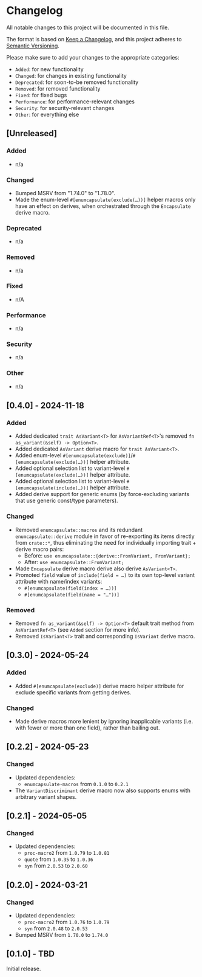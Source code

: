 # Changelog

All notable changes to this project will be documented in this file.

The format is based on [Keep a Changelog](https://keepachangelog.com/en/1.0.0/),
and this project adheres to [Semantic Versioning](https://semver.org/spec/v2.0.0.html).

Please make sure to add your changes to the appropriate categories:

- `Added`: for new functionality
- `Changed`: for changes in existing functionality
- `Deprecated`: for soon-to-be removed functionality
- `Removed`: for removed functionality
- `Fixed`: for fixed bugs
- `Performance`: for performance-relevant changes
- `Security`: for security-relevant changes
- `Other`: for everything else

## [Unreleased]

### Added

- n/a

### Changed

- Bumped MSRV from "1.74.0" to "1.78.0".
- Made the enum-level `#[enumcapsulate(exclude(…))]` helper macros only have an effect on derives, when orchestrated through the `Encapsulate` derive macro.

### Deprecated

- n/a

### Removed

- n/a

### Fixed

- n/A

### Performance

- n/a

### Security

- n/a

### Other

- n/a

## [0.4.0] - 2024-11-18

### Added

- Added dedicated `trait AsVariant<T>` for `AsVariantRef<T>`'s removed `fn as_variant(&self) -> Option<T>`.
- Added dedicated `AsVariant` derive macro for `trait AsVariant<T>`.
- Added enum-level `#[enumcapsulate(exclude)]`/`#[enumcapsulate(exclude(…))]` helper attribute.
- Added optional selection list to variant-level `#[enumcapsulate(exclude(…))]` helper attribute.
- Added optional selection list to variant-level `#[enumcapsulate(include(…))]` helper attribute.
- Added derive support for generic enums (by force-excluding variants that use generic const/type parameters).

### Changed

- Removed `enumcapsulate::macros` and its redundant `enumcapsulate::derive` module in favor of re-exporting its items directly from `crate::*`, thus eliminating the need for individually importing trait + derive macro pairs:
  - Before: `use enumcapsulate::{derive::FromVariant, FromVariant};`
  - After: `use enumcapsulate::FromVariant;`
- Made `Encapsulate` derive macro derive also derive `AsVariant<T>`.
- Promoted `field` value of `include(field = …)` to its own top-level variant attribute with name/index variants:
  - `#[enumcapsulate(field(index = …))]`
  - `#[enumcapsulate(field(name = "…"))]`

### Removed

- Removed `fn as_variant(&self) -> Option<T>` default trait method from `AsVariantRef<T>` (see `Added` section for more info).
- Removed `IsVariant<T>` trait and corresponding `IsVariant` derive macro.

## [0.3.0] - 2024-05-24

### Added

- Added `#[enumcapsulate(exclude)]` derive macro helper attribute for exclude specific variants from getting derives.

### Changed

- Made derive macros more lenient by ignoring inapplicable variants (i.e. with fewer or more than one field), rather than bailing out.

## [0.2.2] - 2024-05-23

### Changed

- Updated dependencies:
  - `enumcapsulate-macros` from `0.1.0` to `0.2.1`
- The `VariantDiscriminant` derive macro now also supports enums with arbitrary variant shapes.

## [0.2.1] - 2024-05-05

### Changed

- Updated dependencies:
  - `proc-macro2` from `1.0.79` to `1.0.81`
  - `quote` from `1.0.35` to `1.0.36`
  - `syn` from `2.0.53` to `2.0.60`

## [0.2.0] - 2024-03-21

### Changed

- Updated dependencies:
  - `proc-macro2` from `1.0.76` to `1.0.79`
  - `syn` from `2.0.48` to `2.0.53`
- Bumped MSRV from `1.70.0` to `1.74.0`

## [0.1.0] - TBD

Initial release.
